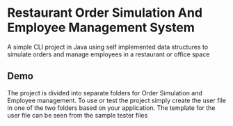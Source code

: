 
# Restaurant Order Simulation And Employee Management System
A simple CLI project in Java using self implemented data structures to simulate orders and manage employees in a restaurant or office space



## Demo

The project is divided into separate folders for Order Simulation and Employee management. To use or test the project simply create the user file in one of the two folders based on your application. The template for the user file can be seen from the sample tester files

